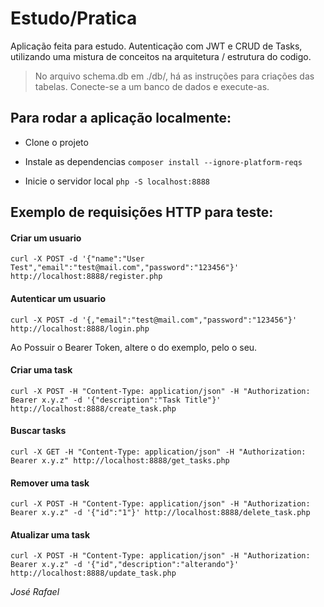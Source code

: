 # Estudo/Pratica

Aplicação feita para estudo. Autenticação com JWT e CRUD de Tasks, utilizando uma mistura de conceitos na arquitetura / estrutura do codigo.

> No arquivo schema.db em ./db/, há as instruções para criações das tabelas. Conecte-se a um banco de dados e execute-as.

## Para rodar a aplicação localmente:
- Clone o projeto
- Instale as dependencias
`composer install --ignore-platform-reqs`

- Inicie o servidor local
`php -S localhost:8888`

## Exemplo de requisições HTTP para teste:

#### Criar um usuario
`curl -X POST -d '{"name":"User Test","email":"test@mail.com","password":"123456"}' http://localhost:8888/register.php`

#### Autenticar um usuario
`curl -X POST -d '{,"email":"test@mail.com","password":"123456"}' http://localhost:8888/login.php`

Ao Possuir o Bearer Token, altere o do exemplo, pelo o seu.

#### Criar uma task
`curl -X POST -H "Content-Type: application/json" -H "Authorization: Bearer x.y.z" -d '{"description":"Task Title"}' http://localhost:8888/create_task.php`

#### Buscar tasks
`curl -X GET -H "Content-Type: application/json" -H "Authorization: Bearer x.y.z" http://localhost:8888/get_tasks.php`

#### Remover uma task
`curl -X POST -H "Content-Type: application/json" -H "Authorization: Bearer x.y.z" -d '{"id":"1"}' http://localhost:8888/delete_task.php`

#### Atualizar uma task
`curl -X POST -H "Content-Type: application/json" -H "Authorization: Bearer x.y.z" -d '{"id","description":"alterando"}' http://localhost:8888/update_task.php`

_José Rafael_